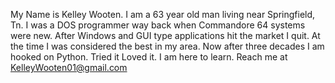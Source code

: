 My Name is Kelley Wooten. I am a 63 year old man living near Springfield, Tn.
  I was a DOS programmer way back when Commandore 64 systems were new. After Windows 
and GUI type applications hit the market I quit. At the time I was considered the best in my
area.
  Now after three decades I am hooked on Python. Tried it Loved it.
I am here to learn.
Reach me at KelleyWooten01@gmail.com

<!---
KelleyWooten01/KelleyWooten01 is a ✨ special ✨ repository because its `README.md` (this file) appears on your GitHub profile.
You can click the Preview link to take a look at your changes.
--->
